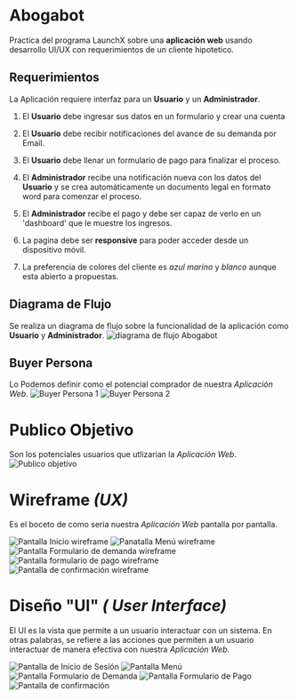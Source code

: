 
# Abogabot
Practica del programa LaunchX sobre una **aplicación web** usando desarrollo UI/UX con requerimientos de un cliente hipotetico.

## Requerimientos

La Aplicación requiere interfaz para un **Usuario** y un **Administrador**.

1.  El **Usuario** debe ingresar sus datos en un formulario y crear una cuenta
2. El **Usuario** debe recibir notificaciones del avance de su demanda por Email.
3. El **Usuario** debe llenar un formulario de pago para finalizar el proceso.

4. El **Administrador** recibe una notificación nueva con los datos del **Usuario** y se crea automáticamente un documento legal en formato word para comenzar el proceso.
5. El **Administrador** recibe el pago y debe ser capaz de verlo en un 'dashboard' que le muestre los ingresos.

6. La pagina debe ser **responsive** para poder acceder desde un dispositivo móvil.
7. La preferencia de colores del cliente es *azul marino* y *blanco* aunque esta abierto a propuestas. 

 ## Diagrama de Flujo
 
 Se realiza un diagrama de flujo sobre la funcionalidad de la aplicación como **Usuario** y **Administrador**.
 ![diagrama de flujo Abogabot](https://user-images.githubusercontent.com/114202415/197088477-2030ac69-9fc2-4a06-acdd-54b1f263120a.jpg)

 
 ## Buyer Persona

 Lo Podemos definir como el potencial comprador de nuestra *Aplicación Web*.
 ![Buyer Persona 1](https://user-images.githubusercontent.com/114202415/197088509-518679e7-1c8c-4831-8f35-c5d41ec5c487.jpg)
![Buyer Persona 2](https://user-images.githubusercontent.com/114202415/197088523-ea2ba815-2391-4ecd-8894-b01b5729bfbb.jpg)


 # Publico Objetivo

 Son los potenciales usuarios que utlizarian la *Aplicación Web*.
 ![Publico objetivo](https://user-images.githubusercontent.com/114202415/197088757-6fbf1712-3341-4f11-a50f-090c9157673c.jpg)


 # Wireframe *(UX)*
 
 Es el boceto de como seria nuestra *Aplicación Web* pantalla por pantalla.

![Pantalla Inicio wireframe](https://user-images.githubusercontent.com/114202415/197088855-45431530-cd86-487a-9b78-606227c8d6be.jpg)
![Panatalla Menú wireframe](https://user-images.githubusercontent.com/114202415/197088858-cf5bbe0b-dcdb-4567-b159-eb2b5a61a62d.jpg)
![Pantalla Formulario de demanda wireframe](https://user-images.githubusercontent.com/114202415/197088860-6f807e24-4f87-4f35-bb2e-23a7c27e5c9e.jpg)
![Pantalla formulario de pago wireframe](https://user-images.githubusercontent.com/114202415/197088863-0e9c13e3-6382-41f2-a66f-6213958611d8.jpg)
![Pantalla de confirmación wireframe](https://user-images.githubusercontent.com/114202415/197088859-ca277450-be33-4c00-be67-a7d6ae08722d.jpg)

 # Diseño "UI" *( User Interface)*

 El UI es la vista que permite a un usuario interactuar con un sistema. En otras palabras, se refiere a las acciones que permiten a un usuario interactuar de manera efectiva con nuestra *Aplicación Web*.

![Pantalla de Inicio de Sesión](https://user-images.githubusercontent.com/114202415/197424878-f974114e-0afe-45ce-a43f-89d227bb4ee5.png)
![Pantalla Menú](https://user-images.githubusercontent.com/114202415/197424574-08eef0e5-33ba-493a-8bbf-57b3b58153d0.jpg)
![Pantalla Formulario de Demanda](https://user-images.githubusercontent.com/114202415/197424572-3f1ad8ea-0e4f-4d65-943e-4274379f6018.jpg)
![Pantalla Formulario de Pago](https://user-images.githubusercontent.com/114202415/197424573-a6686bf3-5ddf-4aa1-bed0-656c20acc440.jpg)
![Pantalla de confirmación](https://user-images.githubusercontent.com/114202415/197424576-3ee67935-4064-4d6e-9b72-73e658b2709c.jpg)











